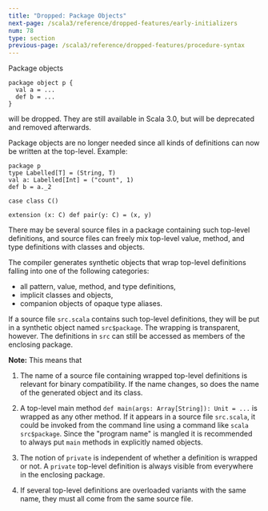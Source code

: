 ```yaml
---
title: "Dropped: Package Objects"
next-page: /scala3/reference/dropped-features/early-initializers
num: 78
type: section
previous-page: /scala3/reference/dropped-features/procedure-syntax
---
```


<!-- THIS FILE HAS BEEN GENERATED BY SCALADOC PREPROCESSOR.
    The whole process of generation the docs can be found under this README: https://github.com/lampepfl/dotty/blob/master/docs/README.md
    The source file can be found here https://github.com/lampepfl/dotty/edit/master/docs/docs/reference/dropped-features/package-objects.md
    NOTE THAT ANY CHANGES TO THIS FILE WILL BE OVERRIDEN BY PREPROCESSOR.
-->

Package objects

<div class="snippet" ><div class="buttons"></div><pre><code class="language-scala"><span id="0" class="" >package object p {
</span><span id="1" class="" >  val a = ...
</span><span id="2" class="" >  def b = ...
</span><span id="3" class="" >}
</span></code></pre></div>

will be dropped. They are still available in Scala 3.0, but will be deprecated and removed afterwards.

Package objects are no longer needed since all kinds of definitions can now be written at the top-level. Example:

<div class="snippet" ><div class="buttons"></div><pre><code class="language-scala"><span id="0" class="" >package p
</span><span id="1" class="" >type Labelled[T] = (String, T)
</span><span id="2" class="" >val a: Labelled[Int] = (&quot;count&quot;, 1)
</span><span id="3" class="" >def b = a._2
</span><span id="4" class="" >
</span><span id="5" class="" >case class C()
</span><span id="6" class="" >
</span><span id="7" class="" >extension (x: C) def pair(y: C) = (x, y)
</span></code></pre></div>

There may be several source files in a package containing such top-level definitions, and source files can freely mix top-level value, method, and type definitions with classes and objects.

The compiler generates synthetic objects that wrap top-level definitions falling into one of the following categories:

- all pattern, value, method, and type definitions,
- implicit classes and objects,
- companion objects of opaque type aliases.

If a source file `src.scala` contains such top-level definitions, they will be put in a synthetic object named `src$package`. The wrapping is transparent, however. The definitions in `src` can still be accessed as members of the enclosing package.

**Note:** This means that
1. The name of a source file containing wrapped top-level definitions is relevant for binary compatibility. If the name changes, so does the name of the generated object and its class.

2. A top-level main method `def main(args: Array[String]): Unit = ...` is wrapped as any other method. If it appears
   in a source file `src.scala`, it could be invoked from the command line using a command like `scala src$package`. Since the
   "program name" is mangled it is recommended to always put `main` methods in explicitly named objects.

3. The notion of `private` is independent of whether a definition is wrapped or not. A `private` top-level definition is always visible from everywhere in the enclosing package.

4. If several top-level definitions are overloaded variants with the same name,
   they must all come from the same source file.

